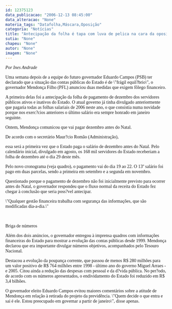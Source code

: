 ```yaml
---
id: 12375123
data_publicacao: "2006-12-13 08:45:00"
data_alteracao: "None"
materia_tags: "Datafolha,Máscara,Oposição"
categoria: "Notícias"
title: "Antecipação da folha é tapa com luva de pelica na cara da oposição"
sutia: "None"
chapeu: "None"
autor: "None"
imagem: "None"
---
```

<p><P><I><FONT face=Verdana>Por Ines Andrade </FONT></P></I></p>
<p><P><FONT face=Verdana>Uma semana depois de a equipe do futuro governador Eduardo Campos (PSB) ter declarado que a situação das contas públicas do Estado é de \"frágil equil?brio\", o governador Mendonça Filho (PFL) anunciou duas medidas que exigem fôlego financeiro. </FONT></P></p>
<p><P><FONT face=Verdana>A primeira delas foi a antecipação da folha de pagamento de dezembro dos servidores públicos ativos e inativos do Estado. O atual governo já tinha divulgado anteriormente que pagaria todas as folhas salariais de 2006 neste ano, o que consistia numa novidade porque nos exerc?cios anteriores o último salário era sempre honrado em janeiro seguinte. </FONT></P></p>
<p><P><FONT face=Verdana>Ontem, Mendonça comunicou que vai pagar dezembro antes do Natal. </FONT></P></p>
<p><P><FONT face=Verdana>De acordo com o secretário Maur?cio Romão (Administração),</p>
<p> essa será a primeira vez que o Estado paga o salário de dezembro antes do Natal. Pelo calendário inicial, divulgado em agosto, os 168 mil servidores do Estado receberiam a folha de dezembro até o dia 29 deste mês. </FONT></P></p>
<p><P><FONT face=Verdana>Pelo novo cronograma (veja quadro), o pagamento vai do dia 19 ao 22. O 13º salário foi pago em duas parcelas, sendo a primeira em setembro e a segunda em novembro. </FONT></P></p>
<p><P><FONT face=Verdana>Questionado porque o pagamento de dezembro não foi inicialmente previsto para ocorrer antes do Natal, o governador respondeu que o fluxo normal da receita do Estado fez chegar à conclusão que seria poss?vel antecipar. </FONT></P></p>
<p><P><FONT face=Verdana>\"Qualquer gestão financeira trabalha com segurança das informações, que são modificadas dia-a-dia.\" </FONT></P></p>
<p><P><FONT face=Verdana></FONT>&nbsp;</P></p>
<p><P><FONT face=Verdana>Briga de números</FONT></P></p>
<p><P><FONT face=Verdana>Além dos dois anúncios, o governador entregou à imprensa quadros com informações financeiras do Estado para mostrar a evolução das contas públicas desde 1999. Mendonça declarou que era importante divulgar números objetivos, acompanhados pelo Tesouro Nacional. </FONT></P></p>
<p><P><FONT face=Verdana>Destacou a evolução da poupança corrente, que passou de menos R$ 280 milhões para um valor positivo de R$ 764 milhões entre 1998 - último ano do governo Miguel Arraes - e 2005. Citou ainda a redução das despesas com pessoal e da d?vida pública. No per?odo, de acordo com os números apresentados, o endividamento do Estado foi reduzido em R$ 3,4 bilhões. </FONT></P></p>
<p><P><FONT face=Verdana>O governador eleito Eduardo Campos evitou maiores comentários sobre a atitude de Mendonça em relação à retirada do projeto da previdência. \"Quem decide o que entra e sai é ele. Estou preocupado em governar a partir de janeiro\", disse apenas. </FONT></P> </p>
